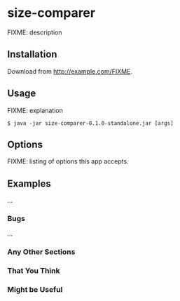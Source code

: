 # size-comparer

FIXME: description

## Installation

Download from http://example.com/FIXME.

## Usage

FIXME: explanation

    $ java -jar size-comparer-0.1.0-standalone.jar [args]

## Options

FIXME: listing of options this app accepts.

## Examples

...

### Bugs

...

### Any Other Sections
### That You Think
### Might be Useful
